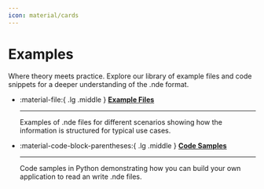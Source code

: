 ```yaml
---
icon: material/cards
---
```


# Examples 

Where theory meets practice. Explore our library of example files and code snippets for a deeper understanding of the .nde format.

<div class="grid cards" markdown>

-   :material-file:{ .lg .middle } __[Example Files]__

    ---

    Examples of .nde files for different scenarios showing how the information is structured for typical use cases. 

-   :material-code-block-parentheses:{ .lg .middle } __[Code Samples]__

    ---

    Code samples in Python demonstrating how you can build your own application to read an write .nde files. 

</div>

  [Example Files]: example-files/index.md
  [Code Samples]: code-samples/index.md